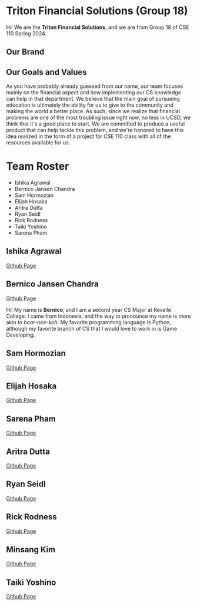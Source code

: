 # Triton Financial Solutions (Group 18)
Hi! We are the **Triton Financial Solutions**, and we are from Group 18 of CSE 110 Spring 2024.

## Our Brand


## Our Goals and Values
As you have probably already guessed from our name, our team focuses mainly on the financial aspect and how implementing our CS knowledge can help in that department. We believe that the main goal of pursueing education is ultimately the ability for us to give to the community and making the world a better place. As such, since we realize that financial problems are one of the most troubling issue right now, no less in UCSD, we think that it's a good place to start. We are committed to produce a useful product that can help tackle this problem, and we're honored to have this idea realized in the form of a project for CSE 110 class with all of the resources available for us.

# Team Roster
- Ishika Agrawal
- Bernico Jansen Chandra
- Sam Hormozian
- Elijah Hosaka
- Aritra Dutta
- Ryan Seidl
- Rick Rodness
- Taiki Yoshino
- Sarena Pham

## Ishika Agrawal
[Github Page](https://github.com/ishikaa2504/cse110/)

## Bernico Jansen Chandra
[Github Page](https://github.com/BernicoJC)

Hi! My name is **Bernico**, and I am a second year CS Major at Revelle College. I came from Indonesia, and the way to pronounce my name is more akin to _bear-nee-koh_. My favorite programming language is Python, although my favorite branch of CS that I would love to work in is Game Developing.


## Sam Hormozian
[Github Page](https://samhormozian1.github.io/CSE110GithubPagesProject/)

## Elijah Hosaka
[Github Page](https://elijah-hosaka.github.io/cse110-lab-1/)

## Sarena Pham
[Github Page](https://sarenap.github.io/Lab2_Starter/)

## Aritra Dutta
[Github Page](https://ar-dutta2026.github.io/Lab1/)

## Ryan Seidl
[Github Page](https://rseidl25.github.io/cse110-lab-1/)

## Rick Rodness
[Github Page](https://github.com/rickrodness/CSE-110-Lab-1)

## Minsang Kim
[Github Page](https://github.com/minsang011/cse110_lab1)

## Taiki Yoshino 
[Github Page](https://taiki-yoshino.github.io/cse110-lab1/)
